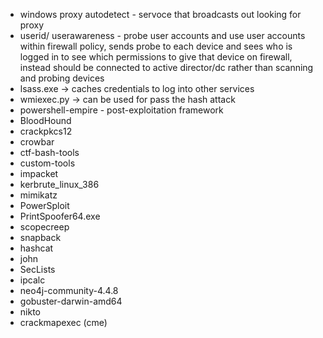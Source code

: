 * windows proxy autodetect - servoce that broadcasts out looking for proxy
* userid/ userawareness - probe user accounts and use user accounts within firewall policy, sends probe to each device and sees who is logged in to see which permissions to give that device on firewall, instead should be connected to active director/dc rather than scanning and probing devices
* lsass.exe -> caches credentials to log into other services
* wmiexec.py -> can be used for pass the hash attack
* powershell-empire - post-exploitation framework
* BloodHound  
* crackpkcs12  
* crowbar  
* ctf-bash-tools 
* custom-tools  
* impacket  
* kerbrute_linux_386  
* mimikatz  
* PowerSploit
* PrintSpoofer64.exe
* scopecreep
* snapback 
* hashcat                   
* john   
* SecLists               
* ipcalc                    
* neo4j-community-4.4.8                  
* gobuster-darwin-amd64                       
* nikto
* crackmapexec (cme)

